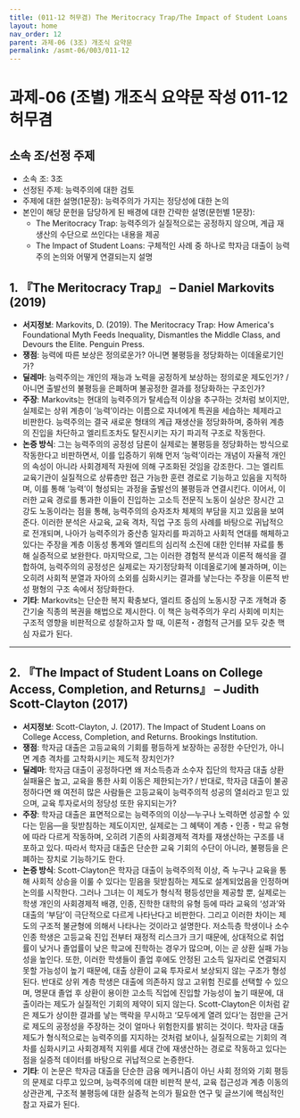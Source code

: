 ```yaml
---
title: (011-12 허무겸) The Meritocracy Trap/The Impact of Student Loans
layout: home
nav_order: 12
parent: 과제-06 (3조) 개조식 요약문
permalink: /asmt-06/003/011-12
---
```


# 과제-06 (조별) 개조식 요약문 작성 011-12 허무겸

## 소속 조/선정 주제

- 소속 조: 3조
- 선정된 주제: 능력주의에 대한 검토
- 주제에 대한 설명(1문장): 능력주의가 가지는 정당성에 대한 논의
- 본인이 해당 문헌을 담당하게 된 배경에 대한 간략한 설명(문헌별 1문장):  
  - The Meritocracy Trap: 능력주의가 실질적으로는 공정하지 않으며, 계급 재생산의 수단으로 쓰인다는 내용을 제공
  - The Impact of Student Loans: 구체적인 사례 중 하나로 학자금 대출이 능력주의 논의와 어떻게 연결되는지 설명

## 1. 『The Meritocracy Trap』 – Daniel Markovits (2019)

- **서지정보**: Markovits, D. (2019). The Meritocracy Trap: How America's Foundational Myth Feeds Inequality, Dismantles the Middle Class, and Devours the Elite. Penguin Press.
- **쟁점**: 능력에 따른 보상은 정의로운가? 아니면 불평등을 정당화하는 이데올로기인가?
- **딜레마**: 능력주의는 개인의 재능과 노력을 공정하게 보상하는 정의로운 제도인가? / 아니면 출발선의 불평등을 은폐하며 불공정한 결과를 정당화하는 구조인가?
- **주장**: Markovits는 현대의 능력주의가 탈세습적 이상을 추구하는 것처럼 보이지만, 실제로는 상위 계층이 ‘능력’이라는 이름으로 자녀에게 특권을 세습하는 체제라고 비판한다. 능력주의는 결국 새로운 형태의 계급 재생산을 정당화하며, 중하위 계층의 진입을 차단하고 엘리트조차도 탈진시키는 자기 파괴적 구조로 작동한다.
- **논증 방식**: 그는 능력주의의 공정성 담론이 실제로는 불평등을 정당화하는 방식으로 작동한다고 비판하면서, 이를 입증하기 위해 먼저 ‘능력’이라는 개념이 자율적 개인의 속성이 아니라 사회경제적 자원에 의해 구조화된 것임을 강조한다. 그는 엘리트 교육기관이 실질적으로 상류층만 접근 가능한 훈련 경로로 기능하고 있음을 지적하며, 이를 통해 ‘능력’이 형성되는 과정을 출발선의 불평등과 연결시킨다. 이어서, 이러한 교육 경로를 통과한 이들이 진입하는 고소득 전문직 노동이 실상은 장시간 고강도 노동이라는 점을 통해, 능력주의의 승자조차 체제의 부담을 지고 있음을 보여준다. 이러한 분석은 사교육, 교육 격차, 직업 구조 등의 사례를 바탕으로 귀납적으로 전개되며, 나아가 능력주의가 중산층 일자리를 파괴하고 사회적 연대를 해체하고 있다는 주장을 계층 이동성 통계와 엘리트의 심리적 소진에 대한 인터뷰 자료를 통해 실증적으로 보완한다. 마지막으로, 그는 이러한 경험적 분석과 이론적 해석을 결합하여, 능력주의의 공정성은 실제로는 자기정당화적 이데올로기에 불과하며, 이는 오히려 사회적 분열과 자아의 소외를 심화시키는 결과를 낳는다는 주장을 이론적 반성 평형의 구조 속에서 정당화한다.
- **기타**: Markovits는 단순한 복지 확충보다, 엘리트 중심의 노동시장 구조 개혁과 중간기술 직종의 복권을 해법으로 제시한다. 이 책은 능력주의가 우리 사회에 미치는 구조적 영향을 비판적으로 성찰하고자 할 때, 이론적・경험적 근거를 모두 갖춘 핵심 자료가 된다.

---

## 2. 『The Impact of Student Loans on College Access, Completion, and Returns』 – Judith Scott-Clayton (2017)

- **서지정보**: Scott-Clayton, J. (2017). The Impact of Student Loans on College Access, Completion, and Returns. Brookings Institution.
- **쟁점**: 학자금 대출은 고등교육의 기회를 평등하게 보장하는 공정한 수단인가, 아니면 계층 격차를 고착화시키는 제도적 장치인가?
- **딜레마**: 학자금 대출이 공정하다면 왜 저소득층과 소수자 집단의 학자금 대출 상환 실패율은 높고, 교육을 통한 사회 이동은 제한되는가? / 반대로, 학자금 대출이 불공정하다면 왜 여전히 많은 사람들은 고등교육이 능력주의적 성공의 열쇠라고 믿고 있으며, 교육 투자로서의 정당성 또한 유지되는가?
- **주장**: 학자금 대출은 표면적으로는 능력주의의 이상—누구나 노력하면 성공할 수 있다는 믿음—을 뒷받침하는 제도이지만, 실제로는 그 혜택이 계층・인종・학교 유형에 따라 다르게 작동하며, 오히려 기존의 사회경제적 격차를 재생산하는 구조를 내포하고 있다. 따라서 학자금 대출은 단순한 교육 기회의 수단이 아니라, 불평등을 은폐하는 장치로 기능하기도 한다.
- **논증 방식**: Scott-Clayton은 학자금 대출이 능력주의적 이상, 즉 누구나 교육을 통해 사회적 상승을 이룰 수 있다는 믿음을 뒷받침하는 제도로 설계되었음을 인정하며 논의를 시작한다. 그러나 그녀는 이 제도가 형식적 평등성만을 제공할 뿐, 실제로는 학생 개인의 사회경제적 배경, 인종, 진학한 대학의 유형 등에 따라 교육의 ‘성과’와 대출의 ‘부담’이 극단적으로 다르게 나타난다고 비판한다. 그리고 이러한 차이는 제도의 구조적 불균형에 의해서 나타나는 것이라고 설명한다. 저소득층 학생이나 소수 인종 학생은 고등교육 진입 전부터 재정적 리스크가 크기 때문에, 상대적으로 취업률이 낮거나 졸업률이 낮은 학교에 진학하는 경우가 많으며, 이는 곧 상환 실패 가능성을 높인다. 또한, 이러한 학생들이 졸업 후에도 안정된 고소득 일자리로 연결되지 못할 가능성이 높기 때문에, 대출 상환이 교육 투자로서 보상되지 않는 구조가 형성된다. 반대로 상위 계층 학생은 대출에 의존하지 않고 고위험 진로를 선택할 수 있으며, 명문대 졸업 후 상환이 용이한 고소득 직업에 진입할 가능성이 높기 때문에, 대출이라는 제도가 실질적인 기회의 제약이 되지 않는다. Scott-Clayton은 이처럼 같은 제도가 상이한 결과를 낳는 맥락을 무시하고 ‘모두에게 열려 있다’는 점만을 근거로 제도의 공정성을 주장하는 것이 얼마나 위험한지를 밝히는 것이다. 학자금 대출 제도가 형식적으로는 능력주의를 지지하는 것처럼 보이나, 실질적으로는 기회의 격차를 심화시키고 사회경제적 지위를 세대 간에 재생산하는 경로로 작동하고 있다는 점을 실증적 데이터를 바탕으로 귀납적으로 논증한다.
- **기타**: 이 논문은 학자금 대출을 단순한 금융 메커니즘이 아닌 사회 정의와 기회 평등의 문제로 다루고 있으며, 능력주의에 대한 비판적 분석, 교육 접근성과 계층 이동의 상관관계, 구조적 불평등에 대한 실증적 논의가 필요한 연구 및 글쓰기에 핵심적인 참고 자료가 된다.